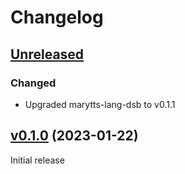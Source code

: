 Changelog
=========

[Unreleased]
------------

### Changed

- Upgraded marytts-lang-dsb to v0.1.1

[v0.1.0] (2023-01-22)
---------------------

Initial release

[Unreleased]: https://github.com/marytts/serbski-institut-dsb-data
[v0.1.0]: https://github.com/marytts/serbski-institut-dsb-data/releases/tag/v0.1.0
